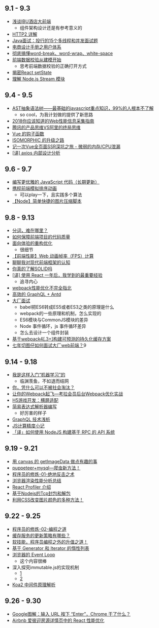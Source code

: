 ## 9.1 - 9.3
* [浅谈IBU酒店大前端](https://mp.weixin.qq.com/s/eVsmkodpxwfHXl4d6YoefA)
  * 组件架构设计还是有参考意义的
* [HTTP2 详解](https://blog.wangriyu.wang/2018/05-HTTP2.html)
* [Java面试：投行的15个多线程和并发面试题](http://www.importnew.com/29562.html)
* [电商设计手册之用户体系](https://mp.weixin.qq.com/s/xMCIXn3ZnrQdhrXU4T7zSg)
* [彻底搞懂word-break、word-wrap、white-space](https://juejin.im/post/5b8905456fb9a01a105966b4)
* [前端数据校验从建模开始](https://juejin.im/post/5b87c8a5e51d4538e41067a8)
  * 思考前端数据校验的正确打开方式
* [揭密React setState](http://imweb.io/topic/5b189d04d4c96b9b1b4c4ed6)
* [理解 Node.js Stream 模块](http://zhangxiang958.github.io/2018/09/01/%E7%90%86%E8%A7%A3%20Node.js%20Stream%20%E6%A8%A1%E5%9D%97/)

## 9.4 - 9.5
* [AST抽象语法树——最基础的javascript重点知识，99%的人根本不了解](https://segmentfault.com/a/1190000016231512)
  * so cool，为我计划做的提供了新思路
* [2018你应该知道的Web性能信息采集指南](https://github.com/berwin/Blog/issues/25)
* [腾讯的产品思维VS阿里的终局思维](https://mp.weixin.qq.com/s/SWwX9MP-IQ02k6T7thOISA)
* [Vue 的钩子函数](https://mp.weixin.qq.com/s/Bf3WI1Lg3LgVfqF0DN8xUg)
* [ISOMORPHIC 的升级之路](https://zhuanlan.zhihu.com/p/43227689)
* [记一次Vue全页面SSR深坑之旅 - 微弱的内存/CPU泄漏](https://juejin.im/post/5b8d31d3f265da43594407e2)
* [[译] axios 内部设计分析](https://blog.hhking.cn/2018/09/04/http-request-library-with-axios/)

## 9.6 - 9.7
* [编写更优雅的 JavaScript 代码（长期更新）](https://juejin.im/post/5b8fd36fe51d450e6475a92d)
* [携程前端模拟排序动画](https://juejin.im/post/5b8fcaaee51d450e44378a5f)
  * 可以play一下，且实践多个算法
* [【Node】简单快捷的图片压缩脚本](https://github.com/HuJiaoHJ/blog/issues/11)

## 9.8 - 9.13
* [分词，难在哪里？](https://mp.weixin.qq.com/s/gO3XMC9kiaispPv1XJ2msQ)
* [如何保障前端项目的代码质量](https://juejin.im/post/5b911f306fb9a05cdb1013b9)
* [面向体验的重构优化](https://mp.weixin.qq.com/s/GyBsKNYrUkNc5IAw4UJ6Sw)
  * 很细节
* [【前端性能】Web 动画帧率（FPS）计算](https://www.cnblogs.com/coco1s/p/8029582.html)
* [聊聊我对现代前端框架的认知](https://juejin.im/post/5b96170a5188255c68156383)
* [你真的了解SOLID吗](https://insights.thoughtworks.cn/do-you-really-know-solid/)
* [[译] 使用 React 一年后，我学到的最重要经验](https://blog.hhking.cn/2018/09/12/mindset-lessons-from-a-year-with-react/)
  * 追寻内心
* [webpack性能优化不完全指北](https://juejin.im/post/5b8ac03ff265da431c627f8e)
* [高效的 GraphQL + Antd](https://lutaonan.com/blog/effective-graphql-and-antd/)
* [大厂面试](https://juejin.im/post/5b9770056fb9a05d2f3692ce)
  * babel把ES6转成ES5或者ES3之类的原理是什么
  * webpack的一些原理和机制，怎么实现的
  * ES6模块与CommonJS模块的差异
  * Node 事件循环，js 事件循环差异
  * 怎么去设计一个组件封装
* [基于webpack4[.3+]构建可预测的持久化缓存方案](https://juejin.im/post/5b977a19f265da0ac4469057)
* [七年切图仔如何面试大厂web前端？](https://juejin.im/post/5b984950f265da0afc2be3bf)9

## 9.14 - 9.18
* [我是这样入门“机器学习”的](https://mp.weixin.qq.com/s/uGO3kNsXSWQVXYpwPRdAlA)
  * 临渊羡鱼，不如退而结网
* [你，凭什么可以不被社会淘汰？](https://mp.weixin.qq.com/s/ii9O-YnEd7SsCKgz45Z4_w)
* [让你的Webpack起飞—考拉会员后台Webpack优化实战](https://zhuanlan.zhihu.com/p/42465502)
* [H5游戏开发：横屏适配](https://zhuanlan.zhihu.com/p/30577906)
* [简易表达式解析器编写](https://juejin.im/post/5b9bb590e51d450e7579cf0d)
  * 好厉害的样子
* [GraphQL 技术浅析](https://juejin.im/post/5b9b650df265da0afe62cf4e)
* [JS计算精度小记](https://juejin.im/post/5b9c7cc6f265da0ab41e473b)
* [「译」如何使用 NodeJS 构建基于 RPC 的 API 系统](https://juejin.im/post/5b9e5d046fb9a05d0d285f85)

## 9.19 - 9.21
* [用 canvas 的 getImageData 做点有趣的事](https://juejin.im/post/5ba06596f265da0acc7957e4)
* [puppeteer+mysql—爬虫新方法！](https://juejin.im/post/5b9f13e1e51d450e4967d3c0)
* [程序员的修炼-01-绝地反击之术](http://www.androidperformance.com/2018/09/19/how-to-stop-sucking-and-be-awesome-instead-1/)
* [浏览器渲染性能分析总结](http://jinge.red/html/performance/rendering.html)
* [React Profiler 介绍](https://github.com/xitu/gold-miner/blob/master/TODO1/introducing-the-react-profiler.md)
* [基于Nodejs的Tcp封包和解包](https://juejin.im/post/5ba119735188255c4a711682)
* [利用CSS改变图片颜色的多种方法！](https://juejin.im/post/5ba21d78f265da0af0337fe3)

## 9.22 - 9.25
* [程序员的修炼-02-编程之道](https://www.androidperformance.com/2018/09/20/how-to-stop-sucking-and-be-awesome-instead-2/)
* [缓存服务的更新策略有哪些？ ](https://mp.weixin.qq.com/s/GhTJ0rbxDrVO_Q5YRcKb0w)
* [软技能，程序员编程之外的升值之道！](https://mp.weixin.qq.com/s/ofGVtSE3v2gNLwzcaSMaGw)
* [基于 Generator 和 Iterator 的惰性列表](https://mp.weixin.qq.com/s/yDiAm5-SEThzaLcictRZ9A)
* [浏览器的 Event Loop](https://mp.weixin.qq.com/s/r9hJmsK9oprn5f1CbhAHNQ)
  * 这个内容很棒
* 深入探究immutable.js的实现机制
  * [1](https://zhuanlan.zhihu.com/p/44571842)
  * [2](https://zhuanlan.zhihu.com/p/45106741)
* [Koa2 中间件原理解析](https://www.pandashen.com/2018/08/20/20180820200342/)

## 9.26 - 9.30
* [Google图解：输入 URL 按下 “Enter”，Chrome 干了什么？](https://mp.weixin.qq.com/s/mTNRBiARF3uvmtcY2MMrbg)
* [Airbnb 爱彼迎房源详情页中的 React 性能优化](https://zhuanlan.zhihu.com/p/44404836)